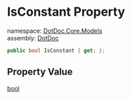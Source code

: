 ﻿# IsConstant Property

namespace: [DotDoc\.Core\.Models](../../DotDoc.Core.Models.md)<br />
assembly: [DotDoc](../../../DotDoc.md)



```csharp
public bool IsConstant { get; };
```

## Property Value

[bool](https://docs.microsoft.com/dotnet/api/System.Boolean)

